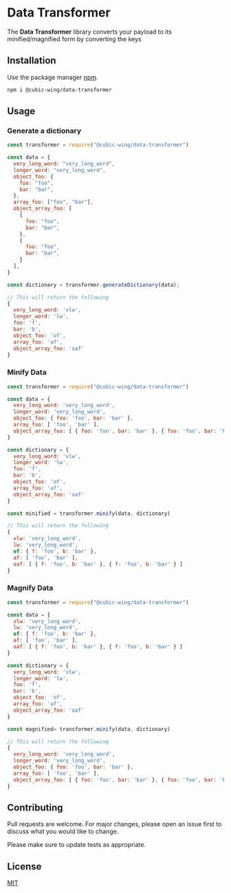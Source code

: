 # Data Transformer

The **Data Transformer** library converts your payload to its minified/magnified form by converting the keys

## Installation

Use the package manager [npm](https://docs.npmjs.com/).

```bash
npm i @cubic-wing/data-transformer
```

## Usage

### Generate a dictionary

```javascript
const transformer = require("@cubic-wing/data-transformer")

const data = {
  very_long_word: "very_long_word",
  longer_word: "very_long_word",
  object_foo: {
    foo: "foo",
    bar: "bar",
  },
  array_foo: ["foo", "bar"],
  object_array_foo: [
    {
      foo: "foo",
      bar: "bar",
    },
    {
      foo: "foo",
      bar: "bar",
    }
  ],
}

const dictionary = transformer.generateDictionary(data);

// This will return the following
{
  very_long_word: 'vlw',
  longer_word: 'lw',
  foo: 'f',
  bar: 'b',
  object_foo: 'of',
  array_foo: 'af',
  object_array_foo: 'oaf'
}
```

### Minify Data

```javascript
const transformer = require("@cubic-wing/data-transformer")

const data = {
  very_long_word: 'very_long_word',
  longer_word: 'very_long_word',
  object_foo: { foo: 'foo', bar: 'bar' },
  array_foo: [ 'foo', 'bar' ],
  object_array_foo: [ { foo: 'foo', bar: 'bar' }, { foo: 'foo', bar: 'bar' } ]
}

const dictionary = {
  very_long_word: 'vlw',
  longer_word: 'lw',
  foo: 'f',
  bar: 'b',
  object_foo: 'of',
  array_foo: 'af',
  object_array_foo: 'oaf'
}

const minified = transformer.minify(data, dictionary)

// This will return the following
{
  vlw: 'very_long_word',
  lw: 'very_long_word',
  of: { f: 'foo', b: 'bar' },
  af: [ 'foo', 'bar' ],
  oaf: [ { f: 'foo', b: 'bar' }, { f: 'foo', b: 'bar' } ]
}
```

### Magnify Data

```javascript
const transformer = require("@cubic-wing/data-transformer")

const data = {
  vlw: 'very_long_word',
  lw: 'very_long_word',
  of: { f: 'foo', b: 'bar' },
  af: [ 'foo', 'bar' ],
  oaf: [ { f: 'foo', b: 'bar' }, { f: 'foo', b: 'bar' } ]
}

const dictionary = {
  very_long_word: 'vlw',
  longer_word: 'lw',
  foo: 'f',
  bar: 'b',
  object_foo: 'of',
  array_foo: 'af',
  object_array_foo: 'oaf'
}

const magnified= transformer.minify(data, dictionary)

// This will return the following
{
  very_long_word: 'very_long_word',
  longer_word: 'very_long_word',
  object_foo: { foo: 'foo', bar: 'bar' },
  array_foo: [ 'foo', 'bar' ],
  object_array_foo: [ { foo: 'foo', bar: 'bar' }, { foo: 'foo', bar: 'bar' } ]
}
```

## Contributing

Pull requests are welcome. For major changes, please open an issue first to discuss what you would like to change.

Please make sure to update tests as appropriate.

## License

[MIT](https://choosealicense.com/licenses/mit/)
